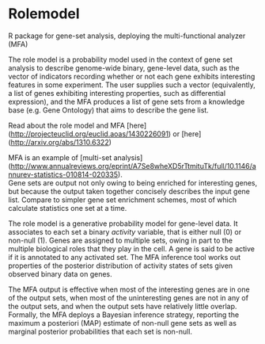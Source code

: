 # Rolemodel
R package for gene-set analysis, deploying the multi-functional analyzer (MFA)

The role model is a probability model used in the context of gene set analysis to describe genome-wide binary, gene-level data, such as the vector of indicators recording whether or not each gene exhibits interesting features in some experiment.  The user supplies such a vector (equivalently, a list of genes exhibiting interesting properties, such as differential expression), and the MFA produces a list of gene sets from a knowledge base (e.g. Gene Ontology) that aims to describe the gene list. 

Read about the role model and MFA [here] 
(http://projecteuclid.org/euclid.aoas/1430226091) or [here]
(http://arxiv.org/abs/1310.6322)

MFA is an example of [multi-set analysis] 
 (http://www.annualreviews.org/eprint/A7Se8wheXD5rTtmituTk/full/10.1146/annurev-statistics-010814-020335).  
Gene sets are output not only owing to being enriched for interesting genes, but because the output taken together concisely describes the input gene list.  Compare to simpler gene set enrichment schemes, most of which calculate statistics one set at a time.

The role model is a generative probability model for gene-level data.  It associates to each set a binary *activity* variable, that is either null (0) or non-null (1).  Genes are assigned to multiple sets, owing in part to the multiple biological roles that they play in the cell.  A gene is said to be active if it is annotated to any activated set.  The MFA inference tool works out properties of the posterior distribution of activity states of sets given observed binary data on genes.

 The MFA output is effective when most of the interesting genes are in one of the output sets, when most of the uninteresting genes are not in any of the output sets, and when the output sets have relatively little overlap.   Formally, the MFA deploys a Bayesian inference strategy, reporting the maximum a posteriori (MAP) estimate of non-null gene sets as well as marginal posterior probabilities that each set is non-null.
